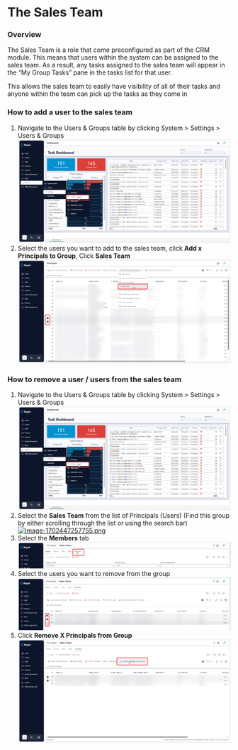 # The Sales Team

### Overview

The Sales Team is a role that come preconfigured as part of the CRM module. This means that users within the system can be assigned to the sales team. As a result, any tasks assigned to the sales team will appear in the “My Group Tasks” pane in the tasks list for that user.

This allows the sales team to easily have visibility of all of their tasks and anyone within the team can pick up the tasks as they come in

### How to add a user to the sales team

1. Navigate to the Users &amp; Groups table by clicking System &gt; Settings &gt; Users &amp; Groups  
    [![image-1702446752093.png](./RYstAk9RfhydxqMq-image-1702446752093.png)](./RYstAk9RfhydxqMq-image-1702446752093.png)
2. Select the users you want to add to the sales team, click **Add x Principals to Group**, Click ****Sales Team**** [![image-1702446845068.png](./NLHOO8IFKsnYitFg-image-1702446845068.png)](https://docs.rapidplatform.com/uploads/images/gallery/2023-12/NLHOO8IFKsnYitFg-image-1702446845068.png)

### How to remove a user / users from the sales team

1. Navigate to the Users &amp; Groups table by clicking System &gt; Settings &gt; Users &amp; Groups  
    [![image-1702446752093.png](./RYstAk9RfhydxqMq-image-1702446752093_2.png)](./RYstAk9RfhydxqMq-image-1702446752093_2.png)
2. Select the **Sales Team** from the list of Principals (Users) (Find this group by either scrolling through the list or using the search bar)  
    [![image-1702447257755.png](https://docs.rapidplatform.com/uploads/images/gallery/2023-12/scaled-1680-/smLZU5eHkiGx1R5W-image-1702447257755.png)](https://docs.rapidplatform.com/uploads/images/gallery/2023-12/smLZU5eHkiGx1R5W-image-1702447257755.png)
3. Select the **Members** tab  
    [![image-1702447287320.png](./epqcC4UOvPhtP5kS-image-1702447287320.png)](./epqcC4UOvPhtP5kS-image-1702447287320.png)
4. Select the users you want to remove from the group  
    [![image-1702447351237.png](./Mzv1HNbSx3TTnPVV-image-1702447351237.png)](https://docs.rapidplatform.com/uploads/images/gallery/2023-12/Mzv1HNbSx3TTnPVV-image-1702447351237.png)
5. Click **Remove X Principals from Group** [![image-1702447383054.png](./XrpxhfQXaPwTWLdf-image-1702447383054.png)](./XrpxhfQXaPwTWLdf-image-1702447383054.png)